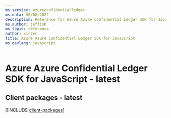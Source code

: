 ```yaml
---
ms.service: azureconfidentialledger
ms.data: 08/08/2022
description: Reference for Azure Azure Confidential Ledger SDK for JavaScript
ms.author: jeffish
ms.topic: reference
author: xirzec
title: Azure Azure Confidential Ledger SDK for JavaScript
ms.devlang: javascript
---
```

# Azure Azure Confidential Ledger SDK for JavaScript - latest

## Client packages - latest
[!INCLUDE [client-packages](azure-confidential-ledger-client-index.md)]